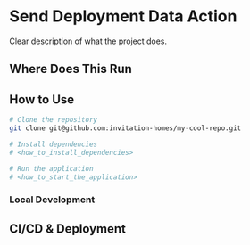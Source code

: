 # Send Deployment Data Action

<!---
Some prose that describes the project, in as much detail as necessary to ensure the reader walks away with a basic understanding of the purpose of this repository. Diagrams included here can be useful to help the reader understand how the system is architectured. Links to other relevant documentation might also be useful.
-->
Clear description of what the project does. 

<!-- 
A description of how the code included in the project runs in various environments, including the URLs if that's appropriate
-->
## Where Does This Run

<!--
Step-by-step instructions on how to install the code and any necessary dependencies
-->	
## How to Use

<!--
Make liberal use of code blocks in the "How to Use" section, so it's easy to cut-and-paste the relevant commands into a terminal

Example (Node):

```bash
# Clone the repository
git clone git@github.com:invitation-homes/my-cool-repo.git

# Install dependencies
npm install

# Run the application
npm start
```

-->	
```bash
# Clone the repository
git clone git@github.com:invitation-homes/my-cool-repo.git

# Install dependencies
# <how_to_install_dependencies>

# Run the application
# <how_to_start_the_application>
```

<!-- 
Instructions on how to run locally -- necessary configuration files, secret configuration, etc. As a developer, this section combined with the previous section should give me all of the necessary information to check out and run the project locally	
-->	
### Local Development

<!-- 
How is the code built and deployed? Where does the project run? What linting and security checks are in place? Where can you view test results & static code analysis?
-->	
## CI/CD & Deployment